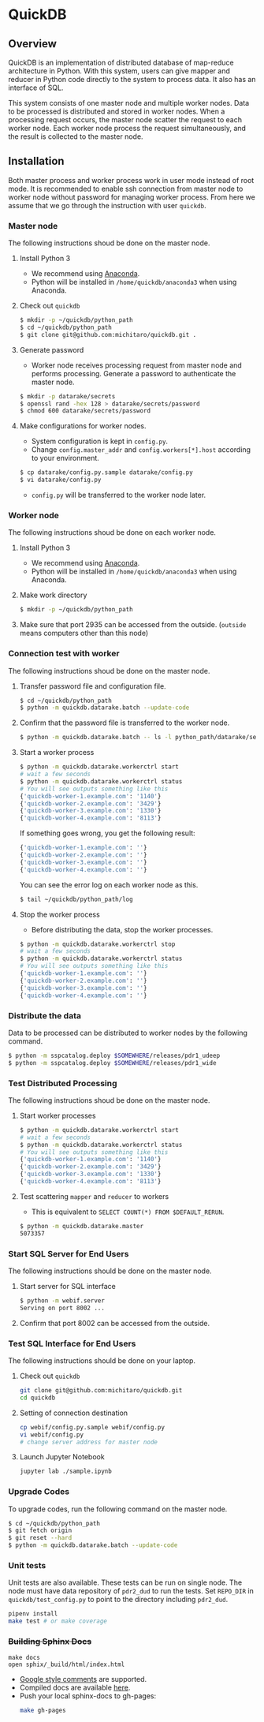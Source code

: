 # QuickDB

## Overview

QuickDB is an implementation of distributed database of map-reduce architecture in Python.
With this system, users can give mapper and reducer in Python code directly to the system to process data.
It also has an interface of SQL.

This system consists of one master node and multiple worker nodes.
Data to be processed is distributed and stored in worker nodes.
When a processing request occurs, the master node scatter the request to each worker node.
Each worker node process the request simultaneously, and the result is collected to the master node.

## Installation

Both master process and worker process work in user mode instead of root mode.
It is recommended to enable ssh connection from master node to worker node without password for managing worker process. From here we assume that we go through the instruction with user `quickdb`.

### Master node

The following instructions shoud be done on the master node.

1. Install Python 3
    * We recommend using [Anaconda](https://anaconda.org).
    * Python will be installed in `/home/quickdb/anaconda3` when using Anaconda.

1. Check out `quickdb`
    ```bash
    $ mkdir -p ~/quickdb/python_path
    $ cd ~/quickdb/python_path
    $ git clone git@github.com:michitaro/quickdb.git .
    ```

1. Generate password
    * Worker node receives processing request from master node and performs processing.
    Generate a password to authenticate the master node.
    ```bash
    $ mkdir -p datarake/secrets
    $ openssl rand -hex 128 > datarake/secrets/password
    $ chmod 600 datarake/secrets/password
    ```

1. Make configurations for worker nodes.
    * System configuration is kept in `config.py`.
    * Change `config.master_addr` and `config.workers[*].host` according to your environment.
    ```bash
    $ cp datarake/config.py.sample datarake/config.py
    $ vi datarake/config.py
    ```
    * `config.py` will be transferred to the worker node later.

### Worker node

The following instructions shoud be done on each worker node.

1. Install Python 3
    * We recommend using [Anaconda](https://anaconda.org).
    * Python will be installed in `/home/quickdb/anaconda3` when using Anaconda.

1. Make work directory
    ```bash
    $ mkdir -p ~/quickdb/python_path
    ```

1. Make sure that port 2935 can be accessed from the outside.
    (`outside` means computers other than this node)

### Connection test with worker
The following instructions shoud be done on the master node.

1. Transfer password file and configuration file.
    ```bash
    $ cd ~/quickdb/python_path
    $ python -m quickdb.datarake.batch --update-code
    ```

1. Confirm that the password file is transferred to the worker node.
    ```bash
    $ python -m quickdb.datarake.batch -- ls -l python_path/datarake/secrets
    ```

1. Start a worker process
    ```bash
    $ python -m quickdb.datarake.workerctrl start
    # wait a few seconds
    $ python -m quickdb.datarake.workerctrl status
    # You will see outputs something like this
    {'quickdb-worker-1.example.com': '1140'}
    {'quickdb-worker-2.example.com': '3429'}
    {'quickdb-worker-3.example.com': '1330'}
    {'quickdb-worker-4.example.com': '8113'}
    ```
    If something goes wrong, you get the following result:
    ```bash
    {'quickdb-worker-1.example.com': ''}
    {'quickdb-worker-2.example.com': ''}
    {'quickdb-worker-3.example.com': ''}
    {'quickdb-worker-4.example.com': ''}
    ```
    You can see the error log on each worker node as this.
    ```bash
    $ tail ~/quickdb/python_path/log
    ```

1. Stop the worker process
    * Before distributing the data, stop the worker processes.
    ```bash
    $ python -m quickdb.datarake.workerctrl stop
    # wait a few seconds
    $ python -m quickdb.datarake.workerctrl status
    # You will see outputs something like this
    {'quickdb-worker-1.example.com': ''}
    {'quickdb-worker-2.example.com': ''}
    {'quickdb-worker-3.example.com': ''}
    {'quickdb-worker-4.example.com': ''}
    ```

### Distribute the data

Data to be processed can be distributed to worker nodes by the following command.
```bash
$ python -m sspcatalog.deploy $SOMEWHERE/releases/pdr1_udeep
$ python -m sspcatalog.deploy $SOMEWHERE/releases/pdr1_wide
```

### Test Distributed Processing
The following instructions shoud be done on the master node.

1. Start worker processes
    ```bash
    $ python -m quickdb.datarake.workerctrl start
    # wait a few seconds
    $ python -m quickdb.datarake.workerctrl status
    # You will see outputs something like this
    {'quickdb-worker-1.example.com': '1140'}
    {'quickdb-worker-2.example.com': '3429'}
    {'quickdb-worker-3.example.com': '1330'}
    {'quickdb-worker-4.example.com': '8113'}
    ```

1. Test scattering `mapper` and `reducer` to workers
    * This is equivalent to `SELECT COUNT(*) FROM $DEFAULT_RERUN`.
    ```bash
    $ python -m quickdb.datarake.master
    5073357
    ```

### Start SQL Server for End Users
The following instructions should be done on the master node.

1. Start server for SQL interface
    ```bash
    $ python -m webif.server
    Serving on port 8002 ...
    ```

1. Confirm that port 8002 can be accessed from the outside.

### Test SQL Interface for End Users
The following instructions should be done on your laptop.

1. Check out `quickdb`
    ```bash
    git clone git@github.com:michitaro/quickdb.git
    cd quickdb
    ```

1. Setting of connection destination
    ```bash
    cp webif/config.py.sample webif/config.py
    vi webif/config.py
    # change server address for master node
    ```

1. Launch Jupyter Notebook
    ```bash
    jupyter lab ./sample.ipynb
    ```

### Upgrade Codes

To upgrade codes, run the following command on the master node.
```bash
$ cd ~/quickdb/python_path
$ git fetch origin
$ git reset --hard
$ python -m quickdb.datarake.batch --update-code
```


### Unit tests
Unit tests are also available. These tests can be run on single node. The node must have data repository of `pdr2_dud` to run the tests. Set `REPO_DIR` in `quickdb/test_config.py` to point to the directory including `pdr2_dud`.

```bash
pipenv install
make test # or make coverage
```

### ~~Building Sphinx Docs~~
```
make docs
open sphix/_build/html/index.html
```

* [Google style comments](https://sphinxcontrib-napoleon.readthedocs.io/en/latest/) are supported.
* Compiled docs are available [here](https://michitaro.github.io/quickdb/).
* Push your local sphinx-docs to gh-pages:
    ```bash
    make gh-pages
    ```